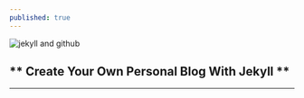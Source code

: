 ```yaml
---
published: true
---
```


![jekyll and github](../assets/jekyll_github.png)

## ** Create Your Own Personal Blog With Jekyll **
---
